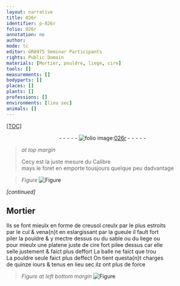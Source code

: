```yaml
---
layout: narrative
title: 026r
identifier: p-026r
folio: 026r
annotation: no
author:
mode: tc
editor: GR8975 Seminar Participants
rights: Public Domain
materials: [Mortier, pouldre, liege, cire]
tools: []
measurements: []
bodyparts: []
places: []
plants: []
professions: []
environments: [lieu sec]
animals: []
---
```


<p><a href="{{site.url}}/{{base.url}}/diplomatic/">[TOC]</a></p><div class="folio" align="center">- - - - - <a href="http://gallica.bnf.fr/ark:/12148/btv1b10500001g/f57.item" target="_blank"><img src="https://cu-mkp.github.io/2017-workshop-edition/assets/photo-icon.png" alt="folio image: " style="display:inline-block; margin-bottom:-3px;"/>026r</a> - - - - - </div>  
  
> *at top margin*
> 
> 
>   Cecy est la juste mesure du Calibre<br/> mays le foret en emporte tousjours quelque peu dadvantage
 
> *Figure*
> <a href="https://drive.google.com/open?id=0B9-oNrvWdlO5SHVaaE9oQjRySlE" target="_blank"><img src="https://cu-mkp.github.io/GR8975-edition/assets/photo-icon.png" alt="Figure" style="display:inline-block; margin-bottom:-3px;"/></a>
 
*[continued]*
 
 
  

## <span class="m">Mortier</span>

 
Ils se font mieulx en forme de creusol <span class="del">creulx par le</span> plus estroits<br/> par le cul & vena{n}t en eslargissant par la gueule il fault fort<br/> piler la <span class="m">pouldre</span> & y mectre dessus ou du sable ou du <span class="m">liege</span> ou<br/> pour mieulx une platene juste de <span class="m">cire</span> fort pilee dessus car elle<br/> selle justement & faict plus deffort La balle ne faict que trou<br/> La <span class="m">pouldre</span> seule faict plus deffect On tient questa{n}t charges<br/> de quinze <span class="tmp">iours</span> & tenus en <span class="env">lieu sec</span> ilz ont plus de force
 
> *Figure*
> *at left bottom margin*
> <a href="https://drive.google.com/open?id=0B9-oNrvWdlO5UGxoanZwVEw2akE" target="_blank"><img src="https://cu-mkp.github.io/GR8975-edition/assets/photo-icon.png" alt="Figure" style="display:inline-block; margin-bottom:-3px;"/></a>
 
